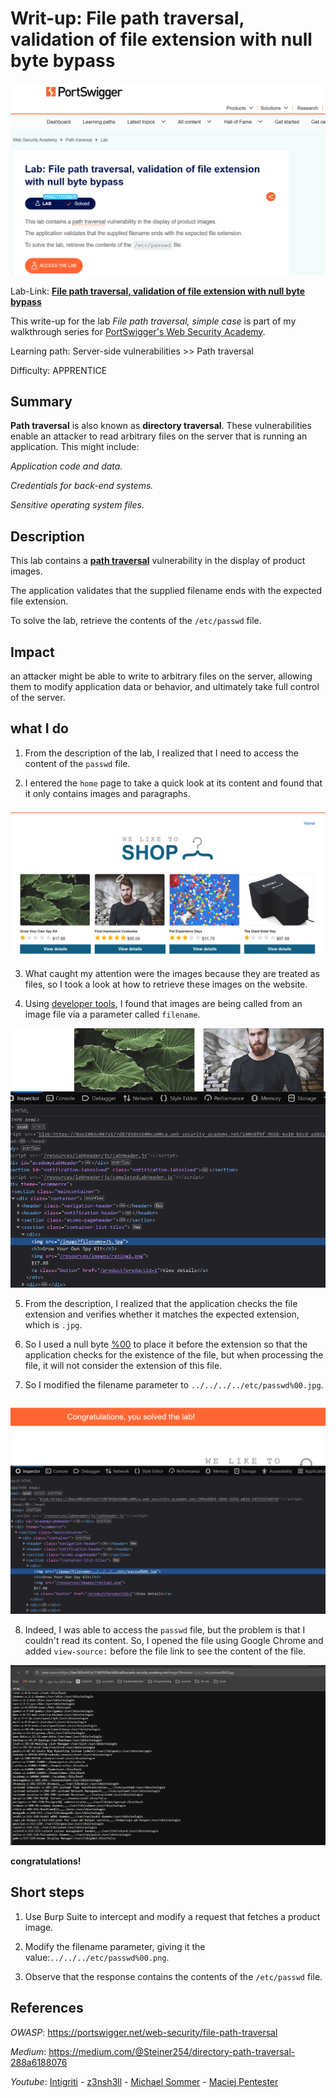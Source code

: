 # Writ-up: File path traversal, validation of file extension with null byte bypass

![](img/logo.png)

Lab-Link: **[File path traversal, validation of file extension with null byte bypass](https://portswigger.net/web-security/file-path-traversal/lab-validate-file-extension-null-byte-bypass)**

This write-up for the lab *File path traversal, simple case* is part of my walkthrough series for [PortSwigger's Web Security Academy](https://portswigger.net/web-security).

Learning path: Server-side vulnerabilities >> Path traversal

Difficulty: APPRENTICE

## Summary

__Path traversal__ is also known as __directory traversal__. These vulnerabilities enable an attacker to read arbitrary files on the server that is running an application. This might include:

_Application code and data._

_Credentials for back-end systems._

_Sensitive operating system files._

## Description

This lab contains a **[path traversal](https://portswigger.net/web-security/file-path-traversal)** vulnerability in the display of product images.

The application validates that the supplied filename ends with the expected file extension.

To solve the lab, retrieve the contents of the `/etc/passwd` file.

## Impact

an attacker might be able to write to arbitrary files on the server, allowing them to modify application data or behavior, and ultimately take full control of the server.

## what I do

1. From the description of the lab, I realized that I need to access the content of the `passwd` file.

2. I entered the `home` page to take a quick look at its content and found that it only contains images and paragraphs.

![](img/home-page.png)

3. What caught my attention were the images because they are treated as files, so I took a look at how to retrieve these images on the website.

4. Using [developer tools](https://developer.mozilla.org/en-US/docs/Learn/Common_questions/Tools_and_setup/What_are_browser_developer_tools), I found that images are being called from an image file via a parameter called `filename`.

![](img/filename-parameter.png)

5. From the description, I realized that the application checks the file extension and verifies whether it matches the expected extension, which is `.jpg`.

6. So I used a null byte [%00](https://en.wikipedia.org/wiki/Null_character) to place it before the extension so that the application checks for the existence of the file, but when processing the file, it will not consider the extension of this file.

7. So I modified the filename parameter to `../../../../etc/passwd%00.jpg`.

![](img/passwd-file.png)

8. Indeed, I was able to access the `passwd` file, but the problem is that I couldn't read its content. So, I opened the file using Google Chrome and added `view-source:` before the file link to see the content of the file.

![](img/passwd-content.png)

__congratulations!__

## Short steps

1. Use Burp Suite to intercept and modify a request that fetches a product image.

2. Modify the filename parameter, giving it the value:`../../../etc/passwd%00.png`.

3. Observe that the response contains the contents of the `/etc/passwd` file.

## References

*OWASP*: https://portswigger.net/web-security/file-path-traversal

*Medium*: https://medium.com/@Steiner254/directory-path-traversal-288a6188076

*Youtube*: [Intigriti](https://youtu.be/nvITajiF3rs) - [z3nsh3ll](https://youtu.be/HqsmzPMAPc8) - [Michael Sommer](https://youtu.be/vFkrWxsWnoY) - [Maciej Pentester](https://youtu.be/HsWwa5tuo-c)
